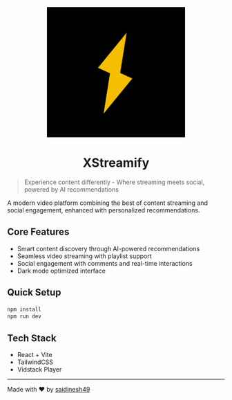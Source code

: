 <div align="center">
<img src="src/assets/xstreamify_logo.png"/>
</div>

<div align="center">

# XStreamify

</div>

> Experience content differently - Where streaming meets social, powered by AI recommendations

A modern video platform combining the best of content streaming and social engagement, enhanced with personalized recommendations.

## Core Features

- Smart content discovery through AI-powered recommendations
- Seamless video streaming with playlist support
- Social engagement with comments and real-time interactions
- Dark mode optimized interface

## Quick Setup

```bash
npm install
npm run dev
```

## Tech Stack

- React + Vite
- TailwindCSS
- Vidstack Player

---
Made with ❤️ by [saidinesh49](https://github.com/saidinesh49)
